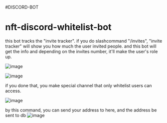 ﻿#DISCORD-BOT
# nft-discord-whitelist-bot

this bot tracks the "invite tracker".
if you do slashcommand "/invites", "invite tracker" will show you how much the user invited people.
and this bot will get the info and depending on the invites number, it'll make the user's role up.


![image](https://user-images.githubusercontent.com/84432740/165458326-cd3c7f7e-e012-46eb-8b21-aba54f0fc43e.png)


![image](https://user-images.githubusercontent.com/84432740/165458359-9ca0fe34-c8b1-453e-8a21-81ad5b56dcff.png)


if you done that, you make special channel that only whitelist users can access.

![image](https://user-images.githubusercontent.com/84432740/165459172-bd38255d-e6bb-49e5-b88a-38c3ac367956.png)

by this command, you can send your address to here, and the address be sent to db
![image](https://user-images.githubusercontent.com/84432740/165459380-128365fd-d3ab-4cb7-9f36-0025a1a5b2d8.png)
